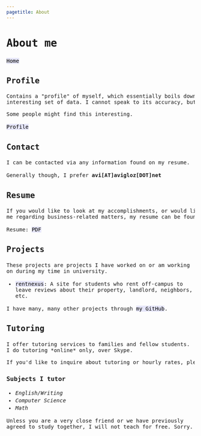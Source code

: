 ```yaml
---
pagetitle: About
---
```

<meta http-equiv="Content-Type" content="text/html; charset=UTF-8">
<meta name="viewport" content="width=device-width, initial-scale=1">
<link href="https://fonts.googleapis.com/css?family=Anonymous+Pro|Overpass+Mono" rel="stylesheet">
<style>
  body {
    padding: 20px;
    font-size: 14px;
  }
  h1, h2, h3 {
    padding: 2px;
    font-family: 'Anonymous Pro', monospace;
  }
  p, li, pre {
    padding: 2px;
    font-family: 'Overpass Mono', monospace
  }
  a {
    text-decoration: none;
    color: black;
    background-color: #e6e6fa
  }
</style>

# About me

[Home](../index.html)

## Profile

<pre>
Contains a "profile" of myself, which essentially boils down to being an
interesting set of data. I cannot speak to its accuracy, but it is based on tests taken by me.

Some people might find this interesting.
</pre>

[Profile](profile.html)

## Contact

I can be contacted via any information found on my resume.

Generally though, I prefer **avi[AT]avigloz[DOT]net**

## Resume

<pre>
If you would like to look at my accomplishments, or would like to contact
me regarding business-related matters, my resume can be found below.
</pre>

Resume: [PDF](../docs/ResumeAug2019.pdf)

## Projects

 These projects are projects I have worked on or am working on during my time in university.

 - [rentnexus](https://rentnexus.net): A site for students who rent off-campus to leave reviews about their property, landlord, neighbors, etc.

  I have many, many other projects through [my GitHub](https://github.com/avigloz).

## Tutoring

<pre>
I offer tutoring services to families and fellow students.
I do tutoring *online* only, over Skype.

If you'd like to inquire about tutoring or hourly rates, please reach out to me via email.</pre>

### Subjects I tutor

- *English/Writing*
- *Computer Science*
- *Math*

Unless you are a very close friend or we have previously agreed to study together, I will not teach for free. Sorry.